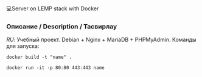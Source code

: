 💻Server on LEMP stack with Docker
### Описание / Description / Тасвирлау

*RU*:  Учебный проект. Debian + Nginx + MariaDB + PHPMyAdmin.
Команды для запуска:
```
docker build -t "name" .
```
```
docker run -it -p 80:80 443:443 name
```
